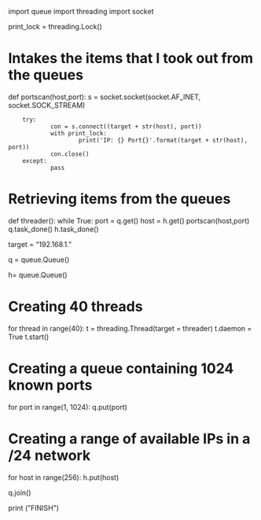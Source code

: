 import queue
import threading
import socket

print_lock = threading.Lock()

# Intakes the items that I took out from the queues
def portscan(host,port):
        s = socket.socket(socket.AF_INET, socket.SOCK_STREAM)

        try:
                con = s.connect((target + str(host), port))
                with print_lock:
                        print('IP: {} Port{}'.format(target + str(host), port))
                con.close()
        except:
                pass
# Retrieving items from the queues
def threader():
        while True:
                        port = q.get()
                        host = h.get()
                        portscan(host,port)
                        q.task_done()
                        h.task_done()


target = "192.168.1."

q = queue.Queue()

h= queue.Queue()

# Creating 40 threads

for thread in range(40):
        t = threading.Thread(target = threader)
        t.daemon = True
        t.start()
# Creating a queue containing 1024 known ports

for port in range(1, 1024):
        q.put(port)
# Creating a range of available IPs in a /24 network
for host in range(256):
        h.put(host)

q.join()



print ("FINISH")

